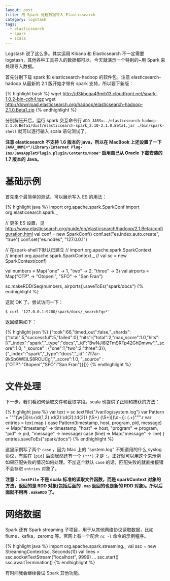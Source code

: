 ```yaml
---
layout: post
title: 用 Spark 处理数据导入 Elasticsearch
category: logstash
tags:
  - elasticsearch
  - spark
  - scala
---
```


Logstash 说了这么多。其实运用 Kibana 和 Elasticsearch 不一定需要 logstash，其他各种工具导入的数据都可以。今天就演示一个特别的~用 Spark 来处理导入数据。

首先分别下载 spark 和 elasticsearch-hadoop 的软件包。注意 elasticsearch-hadoop 从最新的 2.1 版开始才带有 spark 支持，所以要下新版：

{% highlight bash %}
wget http://d3kbcqa49mib13.cloudfront.net/spark-1.0.2-bin-cdh4.tgz
wget http://download.elasticsearch.org/hadoop/elasticsearch-hadoop-2.1.0.Beta1.zip
{% endhighlight %}

分别解压开后，运行 spark 交互命令行 `ADD_JARS=../elasticsearch-hadoop-2.1.0.Beta1/dist/elasticsearch-spark_2.10-2.1.0.Beta1.jar ./bin/spark-shell` 就可以逐行输入 scala 语句测试了。

**注意 elasticsearch 不支持 1.6 版本的 java，所以在 MacBook 上还设置了一下 `JAVA_HOME="/Library/Internet Plug-Ins/JavaAppletPlugin.plugin/Contents/Home"` 启用自己从 Oracle 下载安装的 1.7 版本的 Java。**

基础示例
============

首先来个最简单的测试，可以展示写入 ES 的用法：

{% highlight java %}
import org.apache.spark.SparkConf
import org.elasticsearch.spark._

// 更多 ES 设置，见<http://www.elasticsearch.org/guide/en/elasticsearch/hadoop/2.1.Beta/configuration.html>
val conf = new SparkConf()
conf.set("es.index.auto.create", "true")
conf.set("es.nodes", "127.0.0.1")

// 在spark-shell下默认已建立
// import org.apache.spark.SparkContext    
// import org.apache.spark.SparkContext._
// val sc = new SparkContext(conf)

val numbers = Map("one" -> 1, "two" -> 2, "three" -> 3)
val airports = Map("OTP" -> "Otopeni", "SFO" -> "San Fran")

sc.makeRDD(Seq(numbers, airports)).saveToEs("spark/docs")
{% endhighlight %}

这就 OK 了。尝试访问一下：

    $ curl '127.0.0.1:9200/spark/docs/_search?q=*'

返回结果如下：

{% highlight json %}
{"took":66,"timed_out":false,"_shards":{"total":5,"successful":5,"failed":0},"hits":{"total":2,"max_score":1.0,"hits":[{"_index":"spark","_type":"docs","_id":"BwNJi8l2TmSRTp42GhDmww","_score":1.0, "_source" : {"one":1,"two":2,"three":3}},{"_index":"spark","_type":"docs","_id":"7f7ar-9kSb6WEiLS8ROUCg","_score":1.0, "_source" : {"OTP":"Otopeni","SFO":"San Fran"}}]}}
{% endhighlight %}

文件处理
===========

下一步，我们看如何读取文件和截取字段。scala 也提供了正则和捕获的方法：

{% highlight java %}
var text = sc.textFile("/var/log/system.log")
var Pattern = """(\w{3}\s+\d{1,2} \d{2}:\d{2}:\d{2}) (\S+) (\S+)\[(\d+)\]: (.+)""".r
var entries = text.map {
    case Pattern(timestamp, host, program, pid, message) => Map("timestamp" -> timestamp, "host" -> host, "program" -> program, "pid" -> pid, "message" -> message)
    case (line) => Map("message" -> line)
}
entries.saveToEs("spark/docs")
{% endhighlight %}

这里示例写了两个 `case` ，因为 Mac 上的 "system.log" 不知道用的什么 syslog 协议，有些在 `[pid]` 后面居然还有一个 `(***)` 才是 `:`。正好就可以用这个来示例如果匹配失败的情况如何处理。不加这个默认 `case` 的话，匹配失败的就直接报错不会存进 `entries` 对象了。

**注意：`.textFile` 不是 scala 标准的读取文件函数，而是 sparkContext 对象的方法，返回的是 RDD 对象(包括后面的 `.map` 返回的也是新的 RDD 对象)。所以后面就不用再 `.makeRDD` 了。**

网络数据
============

Spark 还有 Spark streaming 子项目，用于从其他网络协议读取数据，比如 flume，kafka，zeromq 等。官网上有一个配合 `nc -l` 命令的示例程序。

{% highlight java %}
import org.apache.spark.streaming._
val ssc = new StreamingContext(sc, Seconds(1))
val lines = ssc.socketTextStream("localhost", 9999)
...
ssc.start()
ssc.awaitTermination()
{% endhighlight %}

有时间我会继续尝试 Spark 其他功能。



